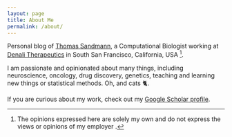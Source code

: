 ```yaml
---
layout: page
title: About Me
permalink: /about/
---
```


Personal blog of [Thomas Sandmann](https://www.linkedin.com/in/thomas-sandmann/), a Computational Biologist working at [Denali Therapeutics](https://denalitherapeutics.com/) in South San Francisco, California, USA [^1]. 

I am passionate and opinionated about many things, including neuroscience, oncology, drug discovery, genetics, teaching and learning new things or statistical methods. Oh, and cats 🐈.

If you are curious about my work, check out my [Google Scholar profile](https://scholar.google.com/citations?user=S7aUujgAAAAJ&hl=en&oi=ao).

[^1]: The opinions expressed here are solely my own and do not express the views or opinions of my employer .



 